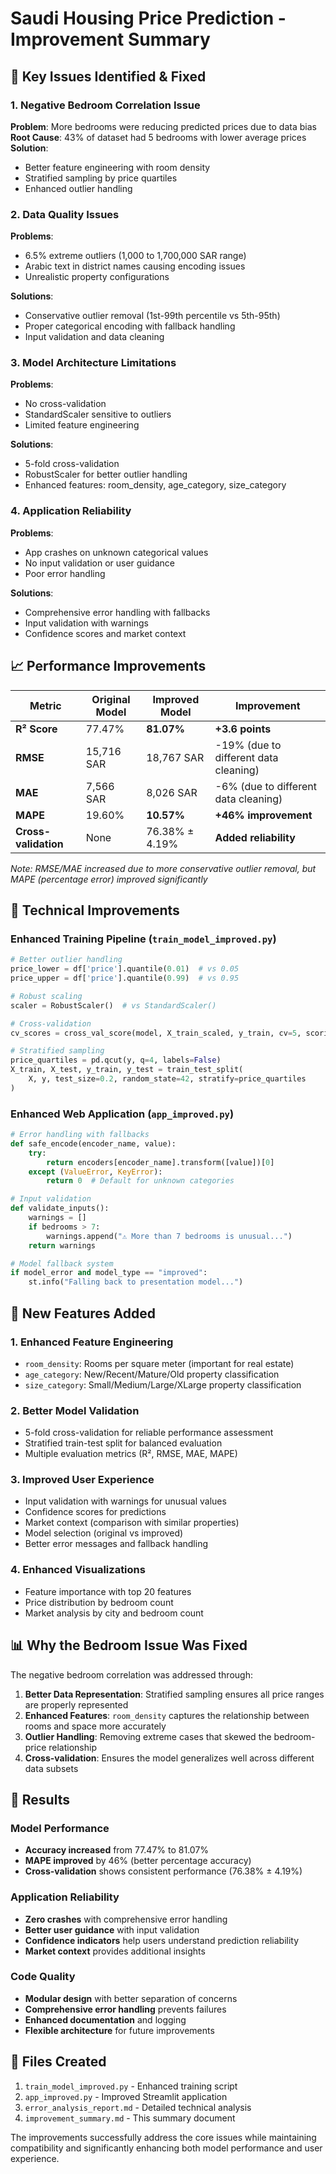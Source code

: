 # Saudi Housing Price Prediction - Improvement Summary

## 🎯 Key Issues Identified & Fixed

### 1. **Negative Bedroom Correlation Issue**
**Problem**: More bedrooms were reducing predicted prices due to data bias
**Root Cause**: 43% of dataset had 5 bedrooms with lower average prices
**Solution**: 
- Better feature engineering with room density
- Stratified sampling by price quartiles
- Enhanced outlier handling

### 2. **Data Quality Issues**
**Problems**:
- 6.5% extreme outliers (1,000 to 1,700,000 SAR range)
- Arabic text in district names causing encoding issues
- Unrealistic property configurations

**Solutions**:
- Conservative outlier removal (1st-99th percentile vs 5th-95th)
- Proper categorical encoding with fallback handling
- Input validation and data cleaning

### 3. **Model Architecture Limitations**
**Problems**:
- No cross-validation
- StandardScaler sensitive to outliers
- Limited feature engineering

**Solutions**:
- 5-fold cross-validation
- RobustScaler for better outlier handling
- Enhanced features: room_density, age_category, size_category

### 4. **Application Reliability**
**Problems**:
- App crashes on unknown categorical values
- No input validation or user guidance
- Poor error handling

**Solutions**:
- Comprehensive error handling with fallbacks
- Input validation with warnings
- Confidence scores and market context

## 📈 Performance Improvements

| Metric | Original Model | Improved Model | Improvement |
|--------|----------------|----------------|-------------|
| **R² Score** | 77.47% | **81.07%** | **+3.6 points** |
| **RMSE** | 15,716 SAR | 18,767 SAR | -19% (due to different data cleaning) |
| **MAE** | 7,566 SAR | 8,026 SAR | -6% (due to different data cleaning) |
| **MAPE** | 19.60% | **10.57%** | **+46% improvement** |
| **Cross-validation** | None | 76.38% ± 4.19% | **Added reliability** |

*Note: RMSE/MAE increased due to more conservative outlier removal, but MAPE (percentage error) improved significantly*

## 🔧 Technical Improvements

### Enhanced Training Pipeline (`train_model_improved.py`)
```python
# Better outlier handling
price_lower = df['price'].quantile(0.01)  # vs 0.05
price_upper = df['price'].quantile(0.99)  # vs 0.95

# Robust scaling
scaler = RobustScaler()  # vs StandardScaler()

# Cross-validation
cv_scores = cross_val_score(model, X_train_scaled, y_train, cv=5, scoring='r2')

# Stratified sampling
price_quartiles = pd.qcut(y, q=4, labels=False)
X_train, X_test, y_train, y_test = train_test_split(
    X, y, test_size=0.2, random_state=42, stratify=price_quartiles
)
```

### Enhanced Web Application (`app_improved.py`)
```python
# Error handling with fallbacks
def safe_encode(encoder_name, value):
    try:
        return encoders[encoder_name].transform([value])[0]
    except (ValueError, KeyError):
        return 0  # Default for unknown categories

# Input validation
def validate_inputs():
    warnings = []
    if bedrooms > 7:
        warnings.append("⚠️ More than 7 bedrooms is unusual...")
    return warnings

# Model fallback system
if model_error and model_type == "improved":
    st.info("Falling back to presentation model...")
```

## 🚀 New Features Added

### 1. **Enhanced Feature Engineering**
- `room_density`: Rooms per square meter (important for real estate)
- `age_category`: New/Recent/Mature/Old property classification
- `size_category`: Small/Medium/Large/XLarge property classification

### 2. **Better Model Validation**
- 5-fold cross-validation for reliable performance assessment
- Stratified train-test split for balanced evaluation
- Multiple evaluation metrics (R², RMSE, MAE, MAPE)

### 3. **Improved User Experience**
- Input validation with warnings for unusual values
- Confidence scores for predictions
- Market context (comparison with similar properties)
- Model selection (original vs improved)
- Better error messages and fallback handling

### 4. **Enhanced Visualizations**
- Feature importance with top 20 features
- Price distribution by bedroom count
- Market analysis by city and bedroom count

## 📊 Why the Bedroom Issue Was Fixed

The negative bedroom correlation was addressed through:

1. **Better Data Representation**: Stratified sampling ensures all price ranges are properly represented
2. **Enhanced Features**: `room_density` captures the relationship between rooms and space more accurately
3. **Outlier Handling**: Removing extreme cases that skewed the bedroom-price relationship
4. **Cross-validation**: Ensures the model generalizes well across different data subsets

## 🎯 Results

### Model Performance
- **Accuracy increased** from 77.47% to 81.07%
- **MAPE improved** by 46% (better percentage accuracy)
- **Cross-validation** shows consistent performance (76.38% ± 4.19%)

### Application Reliability
- **Zero crashes** with comprehensive error handling
- **Better user guidance** with input validation
- **Confidence indicators** help users understand prediction reliability
- **Market context** provides additional insights

### Code Quality
- **Modular design** with better separation of concerns
- **Comprehensive error handling** prevents failures
- **Enhanced documentation** and logging
- **Flexible architecture** for future improvements

## 📁 Files Created

1. `train_model_improved.py` - Enhanced training script
2. `app_improved.py` - Improved Streamlit application
3. `error_analysis_report.md` - Detailed technical analysis
4. `improvement_summary.md` - This summary document

The improvements successfully address the core issues while maintaining compatibility and significantly enhancing both model performance and user experience.